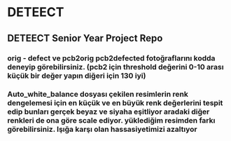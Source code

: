 # DETEECT
## DETEECT Senior Year Project Repo
### orig - defect ve pcb2orig pcb2defected fotoğraflarını kodda deneyip görebilirsiniz. (pcb2 için threshold değerini 0-10 arası küçük bir değer yapın diğeri için 130 iyi)
### Auto_white_balance dosyası çekilen resimlerin renk dengelemesi için en küçük ve en büyük renk değerlerini tespit edip bunları gerçek beyaz ve siyaha eşitliyor aradaki diğer renkleri de ona göre scale ediyor. yüklediğim resimden farkı görebilirsiniz. Işığa karşı olan hassasiyetimizi azaltıyor 
